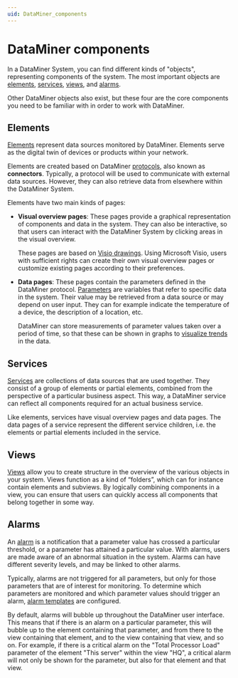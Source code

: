 ```yaml
---
uid: DataMiner_components
---
```


# DataMiner components

In a DataMiner System, you can find different kinds of "objects", representing components of the system. The most important objects are [elements](#elements), [services](#services), [views](#views), and [alarms](#alarms).

Other DataMiner objects also exist, but these four are the core components you need to be familiar with in order to work with DataMiner.

## Elements

[Elements](xref:About_elements) represent data sources monitored by DataMiner. Elements serve as the digital twin of devices or products within your network.

Elements are created based on DataMiner [protocols](xref:Protocols1), also known as **connectors**. Typically, a protocol will be used to communicate with external data sources. However, they can also retrieve data from elsewhere within the DataMiner System.

Elements have two main kinds of pages:

- **Visual overview pages**: These pages provide a graphical representation of components and data in the system. They can also be interactive, so that users can interact with the DataMiner System by clicking areas in the visual overview.

  These pages are based on [Visio drawings](xref:visio#visio-drawings). Using Microsoft Visio, users with sufficient rights can create their own visual overview pages or customize existing pages according to their preferences.

- **Data pages**: These pages contain the parameters defined in the DataMiner protocol. [Parameters](xref:parameters) are variables that refer to specific data in the system. Their value may be retrieved from a data source or may depend on user input. They can for example indicate the temperature of a device, the description of a location, etc.

  DataMiner can store measurements of parameter values taken over a period of time, so that these can be shown in graphs to [visualize trends](xref:trending) in the data.

<!-- TODO: Add gif of MS element card being opened in Cube, go from Visual Overview page to data page, and drill down to trending -->

## Services

[Services](xref:About_services) are collections of data sources that are used together. They consist of a group of elements or partial elements, combined from the perspective of a particular business aspect. This way, a DataMiner service can reflect all components required for an actual business service.

Like elements, services have visual overview pages and data pages. The data pages of a service represent the different service children, i.e. the elements or partial elements included in the service.

<!-- TODO: add gif of service card being opened in Cube, expand a data node to show the service child -->

## Views

[Views](xref:About_views) allow you to create structure in the overview of the various objects in your system. Views function as a kind of “folders”, which can for instance contain elements and subviews. By logically combining components in a view, you can ensure that users can quickly access all components that belong together in some way.

<!-- TODO: add gif of view in the Surveyor being expanded, with subviews showing a logical structure in the system -->

## Alarms

An [alarm](xref:About_alarms) is a notification that a parameter value has crossed a particular threshold, or a parameter has attained a particular value. With alarms, users are made aware of an abnormal situation in the system. Alarms can have different severity levels, and may be linked to other alarms.

Typically, alarms are not triggered for all parameters, but only for those parameters that are of interest for monitoring. To determine which parameters are monitored and which parameter values should trigger an alarm, [alarm templates](xref:About_alarm_templates) are configured.

By default, alarms will bubble up throughout the DataMiner user interface. This means that if there is an alarm on a particular parameter, this will bubble up to the element containing that parameter, and from there to the view containing that element, and to the view containing that view, and so on. For example, if there is a critical alarm on the "Total Processor Load" parameter of the element "This server" within the view "HQ", a critical alarm will not only be shown for the parameter, but also for that element and that view.

<!-- TODO: gif showing bubble-up feature: show view in alarm, open up to show element, go to page with parameter. Adjust example above this to match the example in the gif -->
